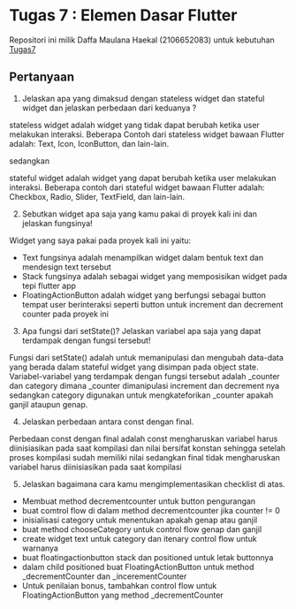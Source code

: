 # Tugas 7 : Elemen Dasar Flutter

Repositori ini milik Daffa Maulana Haekal (2106652083) untuk kebutuhan [Tugas7](https://pbp-fasilkom-ui.github.io/ganjil-2023/assignments/tugas/tugas-7/)

## Pertanyaan

1.   Jelaskan apa yang dimaksud dengan stateless widget dan stateful widget dan jelaskan perbedaan dari keduanya ?

stateless widget adalah widget yang tidak dapat berubah ketika user melakukan interaksi. Beberapa Contoh dari stateless widget bawaan Flutter adalah: Text, Icon, IconButton, dan lain-lain.

sedangkan

stateful widget adalah widget yang dapat berubah ketika user melakukan interaksi. Beberapa contoh dari stateful widget bawaan Flutter adalah: Checkbox, Radio, Slider, TextField, dan lain-lain.

2. Sebutkan widget apa saja yang kamu pakai di proyek kali ini dan jelaskan fungsinya!

Widget yang saya pakai pada proyek kali ini yaitu:
- Text fungsinya adalah menampilkan widget dalam bentuk text dan mendesign text tersebut
- Stack fungsinya adalah sebagai widget yang memposisikan widget pada tepi flutter app
- FloatingActionButton adalah widget yang berfungsi sebagai button tempat user berinteraksi seperti button untuk increment dan decrement counter pada proyek ini

3. Apa fungsi dari setState()? Jelaskan variabel apa saja yang dapat terdampak dengan fungsi tersebut!

Fungsi dari setState() adalah untuk memanipulasi dan mengubah data-data yang berada dalam stateful widget yang disimpan pada object state. Variabel-variabel yang terdampak dengan fungsi tersebut
adalah _counter dan category dimana _counter dimanipulasi increment dan decrement nya sedangkan category digunakan untuk mengkateforikan _counter apakah ganjil ataupun genap.

4. Jelaskan perbedaan antara const dengan final.

Perbedaan const dengan final adalah const mengharuskan variabel harus diinisiasikan pada saat kompilasi dan nilai bersifat konstan sehingga setelah proses kompilasi sudah memiliki nilai sedangkan final 
tidak mengharuskan variabel harus diinisiasikan pada saat kompilasi

5. Jelaskan bagaimana cara kamu mengimplementasikan checklist di atas.

- Membuat method decrementcounter untuk button pengurangan
- buat comtrol flow di dalam method decrementcounter jika counter != 0
- inisialisasi category untuk menentukan apakah genap atau ganjil
- buat method chooseCategory untuk control flow genap dan ganjil
- create widget text untuk category dan itenary control flow untuk warnanya
- buat floatingactionbutton stack dan positioned untuk letak buttonnya
- dalam child positioned buat FloatingActionButton untuk method _decrementCounter dan _incerementCounter
- Untuk penilaian bonus, tambahkan control flow untuk FloatingActionButton yang method _decrementCounter
